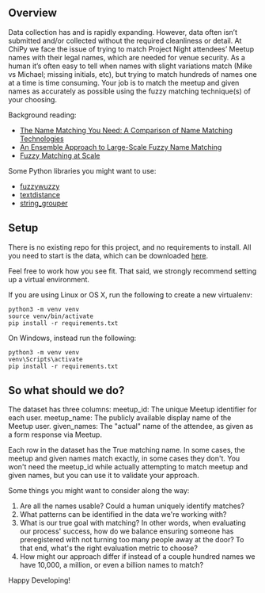 <!--
.. title: Fuzzy String Matching
.. slug: fuzzy-string-matching
.. date: 2020-01-16 6:00:00 UTC-05:00
.. tags: 
.. category: data-science 
.. link: 
.. description: Use fuzzy string matching algorithms to match ChiPy meetup and given names.
.. type: text
-->

## Overview

Data collection has and is rapidly expanding. However, data often isn’t submitted and/or collected without the required cleanliness or detail. At ChiPy we face the issue of trying to match Project Night attendees’ Meetup names with their legal names, which are needed for venue security. As a human it’s often easy to tell when names with slight variations match (Mike vs Michael; missing initials, etc), but trying to match hundreds of names one at a time is time consuming. Your job is to match the meetup and given names as accurately as possible using the fuzzy matching technique(s) of your choosing.

Background reading:  
- [The Name Matching You Need: A Comparison of Name Matching Technologies](http://www.basistech.com/whitepapers/the-name-matching-you-need-EN.pdf)  
- [An Ensemble Approach to Large-Scale Fuzzy Name Matching](https://medium.com/bcggamma/an-ensemble-approach-to-large-scale-fuzzy-name-matching-b3e3fa124e3c)  
- [Fuzzy Matching at Scale](https://towardsdatascience.com/fuzzy-matching-at-scale-84f2bfd0c536)  

Some Python libraries you might want to use:  
- [fuzzywuzzy](https://pypi.org/project/fuzzywuzzy/)  
- [textdistance](https://pypi.org/project/textdistance/)  
- [string_grouper](https://github.com/Bergvca/string_grouper)  


## Setup

There is no existing repo for this project, and no requirements to install. All you need to start is the data, which can be downloaded [here](https://drive.google.com/file/d/1WtW89K43Rwxq5ZM8Dyryv5EQgkkauOCF/view?usp=sharing).

Feel free to work how you see fit. That said, we strongly recommend setting up a virtual environment.

If you are using Linux or OS X, run the following to create a new virtualenv:

	python3 -m venv venv
	source venv/bin/activate
	pip install -r requirements.txt

On Windows, instead run the following:

	python3 -m venv venv
	venv\Scripts\activate
	pip install -r requirements.txt


## So what should we do?

The dataset has three columns: 
	meetup_id: The unique Meetup identifier for each user.
	meetup_name: The publicly available display name of the Meetup user.
	given_names: The "actual" name of the attendee, as given as a form response via Meetup.

Each row in the dataset has the True matching name. In some cases, the meetup and given names match exactly, in some cases they don't. You won't need the meetup_id while actually attempting to match meetup and given names, but you can use it to validate your approach.

Some things you might want to consider along the way:

1. Are all the names usable? Could a human uniquely identify matches?
2. What patterns can be identified in the data we're working with?
3. What is our true goal with matching? In other words, when evaluating our process' success, how do we balance ensuring someone has preregistered with not turning too many people away at the door? To that end, what's the right evaluation metric to choose?
4. How might our approach differ if instead of a couple hundred names we have 10,000, a million, or even a billion names to match?

Happy Developing!
